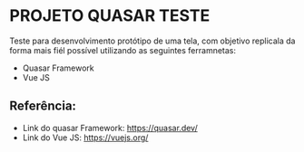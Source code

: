 # PROJETO QUASAR TESTE

Teste para desenvolvimento protótipo de uma tela, com objetivo replicala da forma mais fiél possível utilizando as seguintes ferramnetas:

* Quasar Framework
* Vue JS

## Referência:

* Link do quasar Framework: https://quasar.dev/
* Link do Vue JS: https://vuejs.org/
